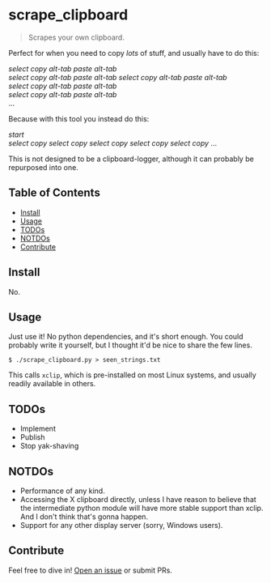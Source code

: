 # scrape_clipboard

> Scrapes your own clipboard.

Perfect for when you need to copy *lots* of stuff, and usually have to do this:

*select* *copy* *alt-tab* *paste* *alt-tab*  
*select* *copy* *alt-tab* *paste* *alt-tab*
*select* *copy* *alt-tab* *paste* *alt-tab*  
*select* *copy* *alt-tab* *paste* *alt-tab*  
*select* *copy* *alt-tab* *paste* *alt-tab*  
...

Because with this tool you instead do this:

*start*  
*select* *copy* *select* *copy* *select* *copy* *select* *copy* *select* *copy* ...

This is not designed to be a clipboard-logger,
although it can probably be repurposed into one.

## Table of Contents

- [Install](#install)
- [Usage](#usage)
- [TODOs](#todos)
- [NOTDOs](#notdos)
- [Contribute](#contribute)

## Install

No.

## Usage

Just use it!  No python dependencies, and it's short enough.
You could probably write it yourself, but I thought
it'd be nice to share the few lines.

```
$ ./scrape_clipboard.py > seen_strings.txt
```

This calls `xclip`, which is pre-installed on most Linux systems,
and usually readily available in others.

## TODOs

* Implement
* Publish
* Stop yak-shaving

## NOTDOs

* Performance of any kind.
* Accessing the X clipboard directly, unless I have reason to believe that the intermediate python module will have more stable support than xclip.  And I don't think that's gonna happen.
* Support for any other display server (sorry, Windows users).

## Contribute

Feel free to dive in! [Open an issue](https://github.com/BenWiederhake/scrape_clipboard/issues/new) or submit PRs.
